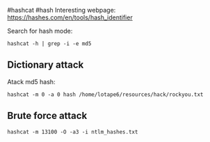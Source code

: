 #hashcat #hash 
Interesting webpage: https://hashes.com/en/tools/hash_identifier

Search for hash mode:
```
hashcat -h | grep -i -e md5
```

## Dictionary attack
Atack md5 hash:

```
hashcat -m 0 -a 0 hash /home/lotape6/resources/hack/rockyou.txt
```


## Brute force attack 
```
hashcat -m 13100 -O -a3 -i ntlm_hashes.txt
```
